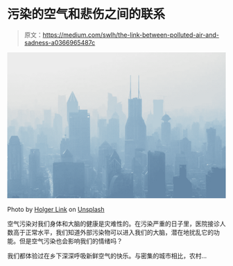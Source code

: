 # 污染的空气和悲伤之间的联系

> 原文：<https://medium.com/swlh/the-link-between-polluted-air-and-sadness-a0366965487c>

![](img/404beebacd05bf9e08a7142bdd6d9a02.png)

Photo by [Holger Link](https://unsplash.com/photos/wZTiKB6rQYY?utm_source=unsplash&utm_medium=referral&utm_content=creditCopyText) on [Unsplash](https://unsplash.com/search/photos/pollution?utm_source=unsplash&utm_medium=referral&utm_content=creditCopyText)

空气污染对我们身体和大脑的健康是灾难性的。在污染严重的日子里，医院接诊人数高于正常水平，我们知道外部污染物可以进入我们的大脑，潜在地扰乱它的功能。但是空气污染也会影响我们的情绪吗？

我们都体验过在乡下深深呼吸新鲜空气的快乐。与密集的城市相比，农村…